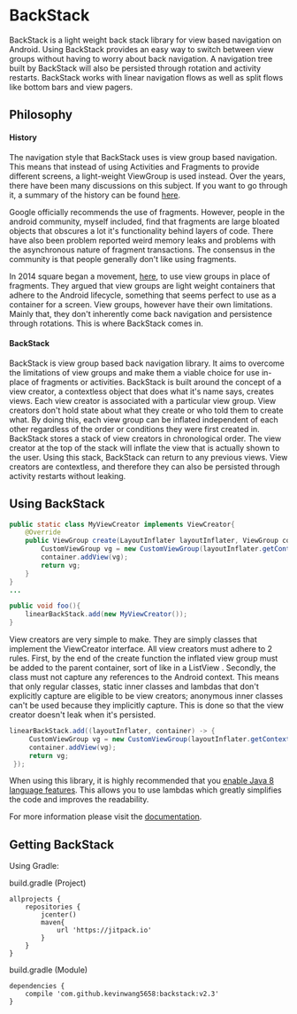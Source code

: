# BackStack

BackStack is a light weight back stack library for view based navigation on Android. Using BackStack provides an easy way to switch between view groups without having to worry about back navigation. A navigation tree built by BackStack will also be persisted through rotation and activity restarts. BackStack works with linear navigation flows as well as split flows like bottom bars and view pagers.

## Philosophy

#### History

The navigation style that BackStack uses is view group based navigation. This means that instead of using Activities and Fragments to provide different screens, a light-weight ViewGroup is used instead. Over the years, there have been many discussions on this subject. If you want to go through it, a summary of the history can be found [here](https://academy.realm.io/posts/michael-yotive-state-of-fragments-2017/?).

Google officially recommends the use of fragments. However, people in the android community, myself included, find that fragments are large bloated objects that obscures a lot it's functionality behind layers of code. There have also been problem reported weird memory leaks and problems with the asynchronous nature of fragment transactions. The consensus in the community is that people generally don't like using fragments.

In 2014 square began a movement,  [here](https://medium.com/square-corner-blog/advocating-against-android-fragments-81fd0b462c97), to use view groups in place of fragments. They argued that view groups are light weight containers that adhere to the Android lifecycle, something that seems perfect to use as a container for a screen. View groups, however have their own limitations. Mainly that, they don't inherently come back navigation and persistence through rotations. This is where BackStack comes in.

#### BackStack

BackStack is view group based back navigation library. It aims to overcome the limitations of view groups and make them a viable choice for use in-place of fragments or activities. BackStack is built around the concept of a view creator, a contextless object that does what it's name says, creates views. Each view creator is associated with a particular view group. View creators don't hold state about what they create or who told them to create what. By doing this, each view group can be inflated independent of each other regardless of the order or conditions they were first created in. BackStack stores a stack of view creators in chronological order. The view creator at the top of the stack will inflate the view that is actually shown to the user. Using this stack, BackStack can return to any previous views. View creators are contextless, and therefore they can also be persisted through activity restarts without leaking.

## Using BackStack

```Java
public static class MyViewCreator implements ViewCreator{
    @Override
    public ViewGroup create(LayoutInflater layoutInflater, ViewGroup container) {
        CustomViewGroup vg = new CustomViewGroup(layoutInflater.getContext());
        container.addView(vg);
        return vg;
    }
}
...

public void foo(){
    linearBackStack.add(new MyViewCreator());
}
```

View creators are very simple to make. They are simply classes that implement the ViewCreator interface. All view creators must adhere to 2 rules. First, by the end of the create function the inflated view group must be added to the parent container, sort of like in a ListView . Secondly, the class must not capture any references to the Android context. This means that only regular classes, static inner classes and lambdas that don't explicitly capture are eligible to be view creators; anonymous inner classes can't be used because they implicitly capture. This is done so that the view creator doesn't leak when it's persisted.

```Java
linearBackStack.add((layoutInflater, container) -> {
     CustomViewGroup vg = new CustomViewGroup(layoutInflater.getContext());
     container.addView(vg);
     return vg;
 });
```

When using this library, it is highly recommended that you [enable Java 8 language features](https://developer.android.com/studio/write/java8-support.html). This allows you to use lambdas which greatly simplifies the code and improves the readability.

For more information please visit the [documentation](getting_started.md).

## Getting BackStack

Using Gradle:

build.gradle (Project)
```Gradle
allprojects {
    repositories {
        jcenter()
        maven{
            url 'https://jitpack.io'
        }
    }
}
```

build.gradle (Module)
```Gradle
dependencies {
    compile 'com.github.kevinwang5658:backstack:v2.3'
}
```

